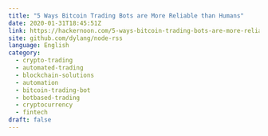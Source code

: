 ```yaml
---
title: "5 Ways Bitcoin Trading Bots are More Reliable than Humans"
date: 2020-01-31T18:45:51Z
link: https://hackernoon.com/5-ways-bitcoin-trading-bots-are-more-reliable-than-humans-8q2g37e5?source=rss&utm_medium=RSS&utm_source=news.12bit.vn
site: github.com/dylang/node-rss
language: English
category:
  - crypto-trading
  - automated-trading
  - blockchain-solutions
  - automation
  - bitcoin-trading-bot
  - botbased-trading
  - cryptocurrency
  - fintech
draft: false
---
```

